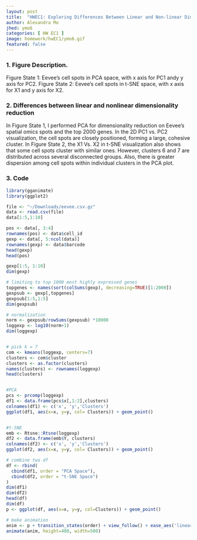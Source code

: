 ```yaml
---
layout: post
title:  "HWEC1: Exploring Differences Between Linear and Non-linear Dimensionality Reduction"
author: Alexandra Mo
jhed: ymo6
categories: [ HW EC1 ]
image: homework/hwEC1/ymo6.gif
featured: false
---
```


### 1. Figure Description. 
Figure State 1: Eevee’s cell spots in PCA space, with x axis for PC1 andy y axis for PC2. 
Figure State 2: Eevee’s cell spots in t-SNE space, with x axis for X1 and y axis for X2. 

### 2. Differences between linear and nonlinear dimensionality reduction
In Figure State 1, I performed PCA for dimensionality reduction on Eevee’s spatial omics spots and the top 2000 genes. In the 2D PC1 vs. PC2 visualization, the cell spots are closely positioned, forming a large, cohesive cluster. In Figure State 2, the X1 Vs. X2 in t-SNE visualization also shows that some cell spots cluster with similar ones. However, clusters 6 and 7 are distributed across several disconnected groups. Also, there is greater dispersion among cell spots within individual clusters in the PCA plot.


### 3. Code 

```r
library(gganimate)
library(ggplot2)

file <- "~/Downloads/eevee.csv.gz"
data <- read.csv(file)
data[1:5,1:10]

pos <- data[, 3:4]
rownames(pos) <- data$cell_id
gexp <- data[, 5:ncol(data)]
rownames(gexp) <- data$barcode
head(gexp)
head(pos)

gexp[1:5, 1:10]
dim(gexp)

# limiting to top 1000 most highly expressed genes
topgenes <- names(sort(colSums(gexp), decreasing=TRUE)[1:2000])
gexpsub <- gexp[,topgenes]
gexpsub[1:5,1:5]
dim(gexpsub)

# normalization 
norm <- gexpsub/rowSums(gexpsub) *10000
loggexp <- log10(norm+1)
dim(loggexp)


# pick k = 7
com <- kmeans(loggexp, centers=7)
clusters <- com$cluster
clusters <- as.factor(clusters) 
names(clusters) <- rownames(loggexp)
head(clusters)


#PCA
pcs <- prcomp(loggexp)
df1 <- data.frame(pcs$x[,1:2],clusters)
colnames(df1) <- c('x', 'y','Clusters')
ggplot(df1, aes(x=x, y=y, col= Clusters)) + geom_point()


#t-SNE
emb <- Rtsne::Rtsne(loggexp)
df2 <- data.frame(emb$Y, clusters)
colnames(df2) <- c('x', 'y','Clusters')
ggplot(df2, aes(x=x, y=y, col= Clusters)) + geom_point()

# combine two df
df <- rbind(
  cbind(df1, order = "PCA Space"),
  cbind(df2, order = "t-SNE Space")
)
dim(df1)
dim(df2)
head(df)
dim(df)
p <- ggplot(df, aes(x=x, y=y, col=Clusters)) + geom_point()

# make animation
anim <- p + transition_states(order) + view_follow() + ease_aes('linear') + labs(title = '{closest_state}') 
animate(anim, height=400, width=500) 

```
